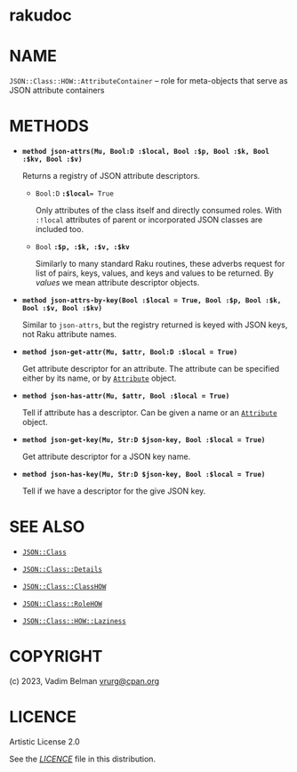 # rakudoc

# NAME

`JSON::Class::HOW::AttributeContainer` – role for meta-objects that serve as JSON attribute containers

# METHODS

  - **`method json-attrs(Mu, Bool:D :$local, Bool :$p, Bool :$k, Bool :$kv, Bool :$v)`**
    
    Returns a registry of JSON attribute descriptors.
    
      - `Bool:D` **`:$local`**`= True`
        
        Only attributes of the class itself and directly consumed roles. With `:!local` attributes of parent or incorporated JSON classes are included too.
    
      - `Bool` **`:$p, :$k, :$v, :$kv`**
        
        Similarly to many standard Raku routines, these adverbs request for list of pairs, keys, values, and keys and values to be returned. By *values* we mean attribute descriptor objects.

  - **`method json-attrs-by-key(Bool :$local = True, Bool :$p, Bool :$k, Bool :$v, Bool :$kv)`**
    
    Similar to `json-attrs`, but the registry returned is keyed with JSON keys, not Raku attribute names.

  - **`method json-get-attr(Mu, $attr, Bool:D :$local = True)`**
    
    Get attribute descriptor for an attribute. The attribute can be specified either by its name, or by [`Attribute`](https://docs.raku.org/type/Attribute) object.

  - **`method json-has-attr(Mu, $attr, Bool :$local = True)`**
    
    Tell if attribute has a descriptor. Can be given a name or an [`Attribute`](https://docs.raku.org/type/Attribute) object.

  - **`method json-get-key(Mu, Str:D $json-key, Bool :$local = True)`**
    
    Get attribute descriptor for a JSON key name.

  - **`method json-has-key(Mu, Str:D $json-key, Bool :$local = True)`**
    
    Tell if we have a descriptor for the give JSON key.

# SEE ALSO

  - [`JSON::Class`](../../Class.md)

  - [`JSON::Class::Details`](../Details.md)

  - [`JSON::Class::ClassHOW`](../ClassHOW.md)

  - [`JSON::Class::RoleHOW`](../RoleHOW.md)

  - [`JSON::Class::HOW::Laziness`](Laziness.md)

# COPYRIGHT

(c) 2023, Vadim Belman <vrurg@cpan.org>

# LICENCE

Artistic License 2.0

See the [*LICENCE*](../../../../../LICENCE) file in this distribution.
